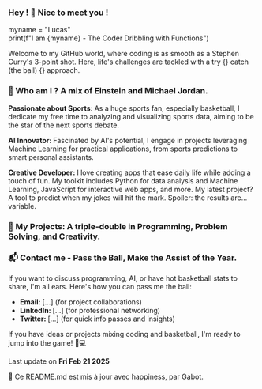 ### Hey ! 👋 Nice to meet you !

myname = "Lucas"  
print(f"I am {myname} - The Coder Dribbling with Functions")

Welcome to my GitHub world, where coding is as smooth as a Stephen Curry's 3-point shot. Here, life's challenges are tackled with a try {} catch (the ball) {} approach.

### 🧠 Who am I ? A mix of Einstein and Michael Jordan.

<b> Passionate about Sports: </b> As a huge sports fan, especially basketball, I dedicate my free time to analyzing and visualizing sports data, aiming to be the star of the next sports debate.

<b> AI Innovator: </b> Fascinated by AI's potential, I engage in projects leveraging Machine Learning for practical applications, from sports predictions to smart personal assistants.

<b> Creative Developer: </b> I love creating apps that ease daily life while adding a touch of fun. My toolkit includes Python for data analysis and Machine Learning, JavaScript for interactive web apps, and more. My latest project? A tool to predict when my jokes will hit the mark. Spoiler: the results are... variable.

### 🚀 My Projects: A triple-double in Programming, Problem Solving, and Creativity.

### 📬 Contact me - Pass the Ball, Make the Assist of the Year. 

If you want to discuss programming, AI, or have hot basketball stats to share, I'm all ears. Here's how you can pass me the ball:

* <b> Email: </b> [...] (for project collaborations)
* <b> LinkedIn: </b> [...] (for professional networking)
* <b> Twitter: </b> [...] (for quick info passes and insights)

If you have ideas or projects mixing coding and basketball, I'm ready to jump into the game! 🏀💻

Last update on <b> Fri Feb 21 2025 </b>

🤖 Ce README.md est mis à jour avec happiness, par Gabot.
